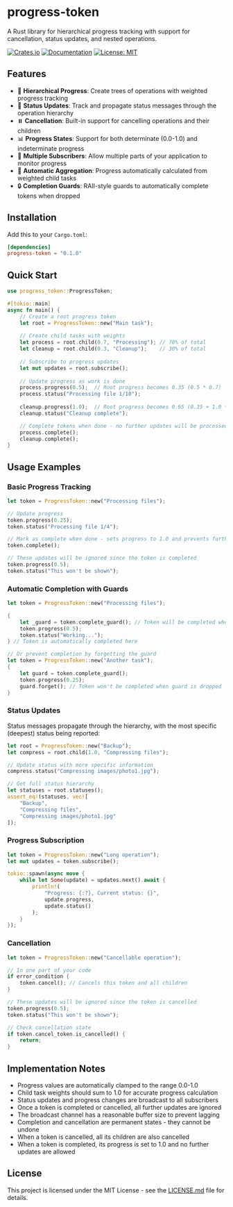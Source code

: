 # progress-token

A Rust library for hierarchical progress tracking with support for cancellation, status updates, and nested operations.

[![Crates.io](https://img.shields.io/crates/v/progress-token.svg)](https://crates.io/crates/progress-token)
[![Documentation](https://docs.rs/progress-token/badge.svg)](https://docs.rs/progress-token)
[![License: MIT](https://img.shields.io/badge/License-MIT-yellow.svg)](https://opensource.org/licenses/MIT)

## Features

- 🌳 **Hierarchical Progress**: Create trees of operations with weighted progress tracking
- 📢 **Status Updates**: Track and propagate status messages through the operation hierarchy
- ⏸️ **Cancellation**: Built-in support for cancelling operations and their children
- 📊 **Progress States**: Support for both determinate (0.0-1.0) and indeterminate progress
- 🔄 **Multiple Subscribers**: Allow multiple parts of your application to monitor progress
- 🧮 **Automatic Aggregation**: Progress automatically calculated from weighted child tasks
- 🔒 **Completion Guards**: RAII-style guards to automatically complete tokens when dropped

## Installation

Add this to your `Cargo.toml`:

```toml
[dependencies]
progress-token = "0.1.0"
```

## Quick Start

```rust
use progress_token::ProgressToken;

#[tokio::main]
async fn main() {
    // Create a root progress token
    let root = ProgressToken::new("Main task");
    
    // Create child tasks with weights
    let process = root.child(0.7, "Processing"); // 70% of total
    let cleanup = root.child(0.3, "Cleanup");    // 30% of total
    
    // Subscribe to progress updates
    let mut updates = root.subscribe();
    
    // Update progress as work is done
    process.progress(0.5);  // Root progress becomes 0.35 (0.5 * 0.7)
    process.status("Processing file 1/10");
    
    cleanup.progress(1.0);  // Root progress becomes 0.65 (0.35 + 1.0 * 0.3)
    cleanup.status("Cleanup complete");

    // Complete tokens when done - no further updates will be processed
    process.complete();
    cleanup.complete();
}
```

## Usage Examples

### Basic Progress Tracking

```rust
let token = ProgressToken::new("Processing files");

// Update progress
token.progress(0.25);
token.status("Processing file 1/4");

// Mark as complete when done - sets progress to 1.0 and prevents further updates
token.complete();

// These updates will be ignored since the token is completed
token.progress(0.5);
token.status("This won't be shown");
```

### Automatic Completion with Guards

```rust
let token = ProgressToken::new("Processing files");

{
    let _guard = token.complete_guard(); // Token will be completed when guard is dropped
    token.progress(0.5);
    token.status("Working...");
} // Token is automatically completed here

// Or prevent completion by forgetting the guard
let token = ProgressToken::new("Another task");
{
    let guard = token.complete_guard();
    token.progress(0.25);
    guard.forget(); // Token won't be completed when guard is dropped
}
```

### Status Updates

Status messages propagate through the hierarchy, with the most specific (deepest) status being reported:

```rust
let root = ProgressToken::new("Backup");
let compress = root.child(1.0, "Compressing files");

// Update status with more specific information
compress.status("Compressing images/photo1.jpg");

// Get full status hierarchy
let statuses = root.statuses();
assert_eq!(statuses, vec![
    "Backup",
    "Compressing files", 
    "Compressing images/photo1.jpg"
]);
```

### Progress Subscription

```rust
let token = ProgressToken::new("Long operation");
let mut updates = token.subscribe();

tokio::spawn(async move {
    while let Some(update) = updates.next().await {
        println!(
            "Progress: {:?}, Current status: {}", 
            update.progress,
            update.status()
        );
    }
});
```

### Cancellation

```rust
let token = ProgressToken::new("Cancellable operation");

// In one part of your code
if error_condition {
    token.cancel(); // Cancels this token and all children
}

// These updates will be ignored since the token is cancelled
token.progress(0.5);
token.status("This won't be shown");

// Check cancellation state
if token.cancel_token.is_cancelled() {
    return;
}
```

## Implementation Notes

- Progress values are automatically clamped to the range 0.0-1.0
- Child task weights should sum to 1.0 for accurate progress calculation
- Status updates and progress changes are broadcast to all subscribers
- Once a token is completed or cancelled, all further updates are ignored
- The broadcast channel has a reasonable buffer size to prevent lagging
- Completion and cancellation are permanent states - they cannot be undone
- When a token is cancelled, all its children are also cancelled
- When a token is completed, its progress is set to 1.0 and no further updates are allowed

## License

This project is licensed under the MIT License - see the [LICENSE.md](LICENSE.md) file for details. 
